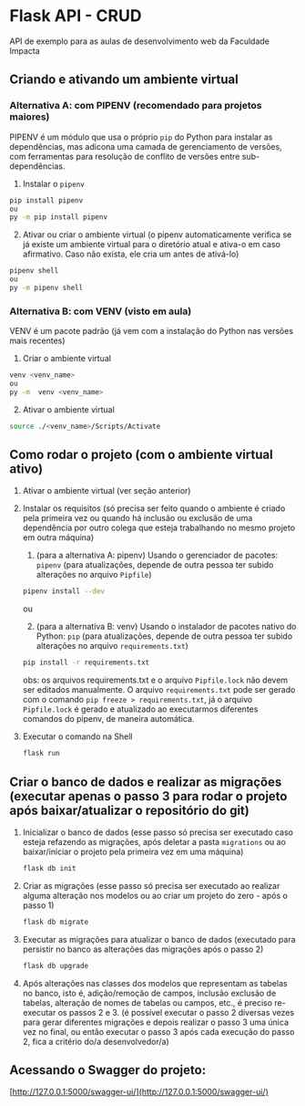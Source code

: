 # Flask API - CRUD

API de exemplo para as aulas de desenvolvimento web da Faculdade Impacta

## Criando e ativando um ambiente virtual

### Alternativa A: com PIPENV (recomendado para projetos maiores)

PIPENV é um módulo que usa o próprio `pip` do Python para instalar as dependências, mas adicona uma camada de gerenciamento de versões, com ferramentas para resolução de conflito de versões entre sub-dependências.

1. Instalar o `pipenv`

```sh
pip install pipenv
ou
py -m pip install pipenv
```

2. Ativar ou criar o ambiente virtual (o pipenv automaticamente verifica se já existe um ambiente virtual para o diretório atual e ativa-o em caso afirmativo. Caso não exista, ele cria um antes de ativá-lo)

```sh
pipenv shell
ou
py -m pipenv shell
```

### Alternativa B: com VENV (visto em aula)

VENV é um pacote padrão (já vem com a instalação do Python nas versões mais recentes)

1. Criar o ambiente virtual

```sh
venv <venv_name>
ou
py -m  venv <venv_name>
```

2. Ativar o ambiente virtual

```sh
source ./<venv_name>/Scripts/Activate
```

## Como rodar o projeto (com o ambiente virtual ativo)

1. Ativar o ambiente virtual (ver seção anterior)

2. Instalar os requisitos (só precisa ser feito quando o ambiente é criado pela primeira vez ou quando há inclusão ou exclusão de uma dependência por outro colega que esteja trabalhando no mesmo projeto em outra máquina)

   1. (para a alternativa A: pipenv) Usando o gerenciador de pacotes: `pipenv` (para atualizações, depende de outra pessoa ter subido alterações no arquivo `Pipfile`)

   ```sh
   pipenv install --dev
   ```

   ou

   2. (para a alternativa B: venv) Usando o instalador de pacotes nativo do Python: `pip` (para atualizações, depende de outra pessoa ter subido alterações no arquivo `requirements.txt`)

   ```sh
   pip install -r requirements.txt
   ```

   obs: os arquivos requirements.txt e o arquivo `Pipfile.lock` não devem ser editados manualmente. O arquivo `requirements.txt` pode ser gerado com o comando `pip freeze > requirements.txt`, já o arquivo `Pipfile.lock` é gerado e atualizado ao executarmos diferentes comandos do pipenv, de maneira automática.

3. Executar o comando na Shell
   ```sh
   flask run
   ```

## Criar o banco de dados e realizar as migrações (executar apenas o passo 3 para rodar o projeto após baixar/atualizar o repositório do git)

1. Inicializar o banco de dados (esse passo só precisa ser executado caso esteja refazendo as migrações, após deletar a pasta `migrations` ou ao baixar/iniciar o projeto pela primeira vez em uma máquina)

   ```sh
   flask db init
   ```

2. Criar as migrações (esse passo só precisa ser executado ao realizar alguma alteração nos modelos ou ao criar um projeto do zero - após o passo 1)

   ```sh
   flask db migrate
   ```

3. Executar as migrações para atualizar o banco de dados (executado para persistir no banco as alterações das migrações após o passo 2)

   ```sh
   flask db upgrade
   ```

4. Após alterações nas classes dos modelos que representam as tabelas no banco, isto é, adição/remoção de campos, inclusão exclusão de tabelas, alteração de nomes de tabelas ou campos, etc., é preciso re-executar os passos 2 e 3. (é possível executar o passo 2 diversas vezes para gerar diferentes migrações e depois realizar o passo 3 uma única vez no final, ou então executar o passo 3 após cada execução do passo 2, fica a critério do/a desenvolvedor/a)

## Acessando o Swagger do projeto:

[http://127.0.0.1:5000/swagger-ui/](http://127.0.0.1:5000/swagger-ui/)
